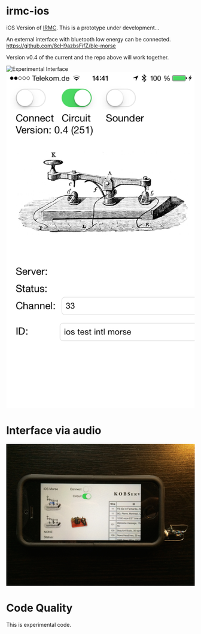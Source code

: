 irmc-ios
========

iOS Version of [IRMC](https://github.com/8cH9azbsFifZ/irmc).
This is a prototype under development... 

An external interface with bluetooth low energy can be connected.
https://github.com/8cH9azbsFifZ/ble-morse

Version v0.4 of the current and the repo above will work together.

![Experimental Interface](/img/ext_interface?raw=true "Experimental Interface")
![Screen](/img/screen.png?raw=true "Screen")

Interface via audio
===================
![Experimental Interface](/img/ext_interface_audio.jpg?raw=true "Experimental Interface")


Code Quality
============
This is experimental code.

